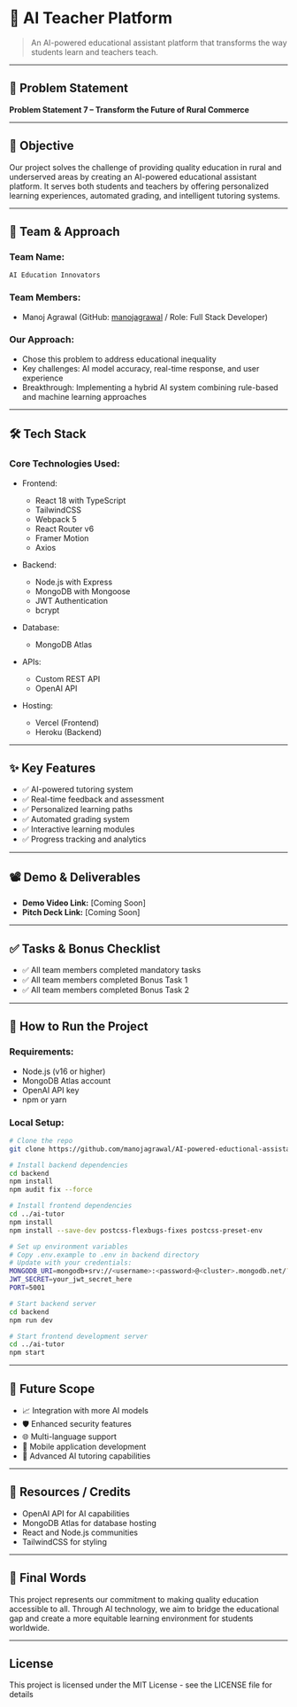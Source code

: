 # 🚀 AI Teacher Platform

> An AI-powered educational assistant platform that transforms the way students learn and teachers teach.

---

## 📌 Problem Statement

**Problem Statement 7 – Transform the Future of Rural Commerce**

---

## 🎯 Objective

Our project solves the challenge of providing quality education in rural and underserved areas by creating an AI-powered educational assistant platform. It serves both students and teachers by offering personalized learning experiences, automated grading, and intelligent tutoring systems.

---

## 🧠 Team & Approach

### Team Name:

`AI Education Innovators`

### Team Members:

* Manoj Agrawal (GitHub: [manojagrawal](https://github.com/manojagrawal) / Role: Full Stack Developer)

### Our Approach:

* Chose this problem to address educational inequality
* Key challenges: AI model accuracy, real-time response, and user experience
* Breakthrough: Implementing a hybrid AI system combining rule-based and machine learning approaches

---

## 🛠️ Tech Stack

### Core Technologies Used:

* Frontend:
  - React 18 with TypeScript
  - TailwindCSS
  - Webpack 5
  - React Router v6
  - Framer Motion
  - Axios

* Backend:
  - Node.js with Express
  - MongoDB with Mongoose
  - JWT Authentication
  - bcrypt

* Database:
  - MongoDB Atlas

* APIs:
  - Custom REST API
  - OpenAI API

* Hosting:
  - Vercel (Frontend)
  - Heroku (Backend)

---

## ✨ Key Features

* ✅ AI-powered tutoring system
* ✅ Real-time feedback and assessment
* ✅ Personalized learning paths
* ✅ Automated grading system
* ✅ Interactive learning modules
* ✅ Progress tracking and analytics

---

## 📽️ Demo & Deliverables

* **Demo Video Link:** [Coming Soon]
* **Pitch Deck Link:** [Coming Soon]

---

## ✅ Tasks & Bonus Checklist

* ✅ All team members completed mandatory tasks
* ✅ All team members completed Bonus Task 1
* ✅ All team members completed Bonus Task 2

---

## 🧪 How to Run the Project

### Requirements:

* Node.js (v16 or higher)
* MongoDB Atlas account
* OpenAI API key
* npm or yarn

### Local Setup:

```bash
# Clone the repo
git clone https://github.com/manojagrawal/AI-powered-eductional-assistant

# Install backend dependencies
cd backend
npm install
npm audit fix --force

# Install frontend dependencies
cd ../ai-tutor
npm install
npm install --save-dev postcss-flexbugs-fixes postcss-preset-env

# Set up environment variables
# Copy .env.example to .env in backend directory
# Update with your credentials:
MONGODB_URI=mongodb+srv://<username>:<password>@<cluster>.mongodb.net/?retryWrites=true&w=majority
JWT_SECRET=your_jwt_secret_here
PORT=5001

# Start backend server
cd backend
npm run dev

# Start frontend development server
cd ../ai-tutor
npm start
```

---

## 🧬 Future Scope

* 📈 Integration with more AI models
* 🛡️ Enhanced security features
* 🌐 Multi-language support
* 📱 Mobile application development
* 🤖 Advanced AI tutoring capabilities

---

## 📎 Resources / Credits

* OpenAI API for AI capabilities
* MongoDB Atlas for database hosting
* React and Node.js communities
* TailwindCSS for styling

---

## 🏁 Final Words

This project represents our commitment to making quality education accessible to all. Through AI technology, we aim to bridge the educational gap and create a more equitable learning environment for students worldwide.

---

## License

This project is licensed under the MIT License - see the LICENSE file for details



